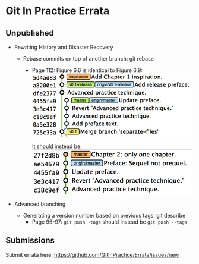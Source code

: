 # Git In Practice Errata
## Unpublished
* Rewriting History and Disaster Recovery
  * Rebase commits on top of another branch: git rebase
    * Page 112: Figure 6.6 is identical to Figure 6.9:
      ![Figure 6.6](/images/06-GitXRebaseAfter.png)

      It should instead be:
      ![Figure 6.6](/images/06-GitXPullRebaseAfter.png)

* Advanced branching
  * Generating a version number based on previous tags: git describe
    * Page 96-97: `git push -tags` should instead be `git push --tags`

## Submissions
Submit errata here:
https://github.com/GitInPractice/Errata/issues/new
